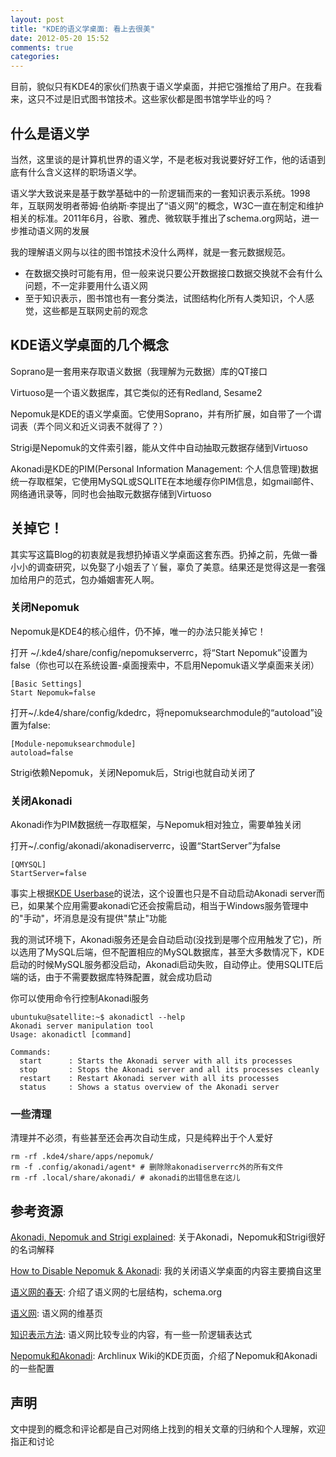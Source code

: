 ```yaml
---
layout: post
title: "KDE的语义学桌面: 看上去很美"
date: 2012-05-20 15:52
comments: true
categories: 
---
```


目前，貌似只有KDE4的家伙们热衷于语义学桌面，并把它强推给了用户。在我看来，这只不过是旧式图书馆技术。这些家伙都是图书馆学毕业的吗？

<!--more-->

## 什么是语义学

当然，这里谈的是计算机世界的语义学，不是老板对我说要好好工作，他的话语到底有什么含义这样的职场语义学。

语义学大致说来是基于数学基础中的一阶逻辑而来的一套知识表示系统。1998年，互联网发明者蒂姆·伯纳斯·李提出了“语义网”的概念，W3C一直在制定和维护相关的标准。2011年6月，谷歌、雅虎、微软联手推出了schema.org网站，进一步推动语义网的发展

我的理解语义网与以往的图书馆技术没什么两样，就是一套元数据规范。

* 在数据交换时可能有用，但一般来说只要公开数据接口数据交换就不会有什么问题，不一定非要用什么语义网
* 至于知识表示，图书馆也有一套分类法，试图结构化所有人类知识，个人感觉，这些都是互联网史前的观念

## KDE语义学桌面的几个概念

Soprano是一套用来存取语义数据（我理解为元数据）库的QT接口

Virtuoso是一个语义数据库，其它类似的还有Redland, Sesame2

Nepomuk是KDE的语义学桌面。它使用Soprano，并有所扩展，如自带了一个谓词表（弄个同义和近义词表不就得了？）

Strigi是Nepomuk的文件索引器，能从文件中自动抽取元数据存储到Virtuoso

Akonadi是KDE的PIM(Personal Information Management: 个人信息管理)数据统一存取框架，它使用MySQL或SQLITE在本地缓存你PIM信息，如gmail邮件、网络通讯录等，同时也会抽取元数据存储到Virtuoso

## 关掉它！

其实写这篇Blog的初衷就是我想扔掉语义学桌面这套东西。扔掉之前，先做一番小小的调查研究，以免娶了小姐丢了丫鬟，辜负了美意。结果还是觉得这是一套强加给用户的范式，包办婚姻害死人啊。

### 关闭Nepomuk
Nepomuk是KDE4的核心组件，仍不掉，唯一的办法只能关掉它！

打开 ~/.kde4/share/config/nepomukserverrc，将“Start Nepomuk”设置为false（你也可以在系统设置-桌面搜索中，不启用Nepomuk语义学桌面来关闭）
```
[Basic Settings]
Start Nepomuk=false
```

打开~/.kde4/share/config/kdedrc，将nepomuksearchmodule的“autoload”设置为false:
```
[Module-nepomuksearchmodule]
autoload=false
```
Strigi依赖Nepomuk，关闭Nepomuk后，Strigi也就自动关闭了

### 关闭Akonadi
Akonadi作为PIM数据统一存取框架，与Nepomuk相对独立，需要单独关闭

打开~/.config/akonadi/akonadiserverrc，设置“StartServer”为false
```
[QMYSQL]
StartServer=false
```
事实上根据[KDE Userbase](http://userbase.kde.org/Akonadi#Disabling_the_Akonadi_subsystem)的说法，这个设置也只是不自动启动Akonadi server而已，如果某个应用需要akonadi它还会按需启动，相当于Windows服务管理中的"手动"，坏消息是没有提供"禁止"功能

我的测试环境下，Akonadi服务还是会自动启动(没找到是哪个应用触发了它)，所以选用了MySQL后端，但不配置相应的MySQL数据库，甚至大多数情况下，KDE启动的时候MySQL服务都没启动，Akonadi启动失败，自动停止。使用SQLITE后端的话，由于不需要数据库特殊配置，就会成功启动

你可以使用命令行控制Akonadi服务
```
ubuntuku@satellite:~$ akonadictl --help
Akonadi server manipulation tool
Usage: akonadictl [command]
 
Commands:
  start      : Starts the Akonadi server with all its processes
  stop       : Stops the Akonadi server and all its processes cleanly
  restart    : Restart Akonadi server with all its processes
  status     : Shows a status overview of the Akonadi server
```

### 一些清理
清理并不必须，有些甚至还会再次自动生成，只是纯粹出于个人爱好

```
rm -rf .kde4/share/apps/nepomuk/
rm -f .config/akonadi/agent* # 删除除akonadiserverrc外的所有文件
rm -rf .local/share/akonadi/ # akonadi的出错信息在这儿
``` 

## 参考资源

[Akonadi, Nepomuk and Strigi explained](http://thomasmcguire.wordpress.com/2009/10/03/akonadi-nepomuk-and-strigi-explained): 关于Akonadi，Nepomuk和Strigi很好的名词解释

[How to Disable Nepomuk & Akonadi](http://ubuntuku.org/16/how-to-disable-nepomuk-akonadi/): 我的关闭语义学桌面的内容主要摘自这里

[语义网的春天](http://select.yeeyan.org/view/163202/204263): 介绍了语义网的七层结构，schema.org

[语义网](http://zh.wikipedia.org/zh/%E8%AF%AD%E4%B9%89%E7%BD%91): 语义网的维基页

[知识表示方法](http://wlzy.aynu.edu.cn/jsj/wlkc/rgznyl2/word/text/chapter04/sec4/part3/text.htm): 语义网比较专业的内容，有一些一阶逻辑表达式

[Nepomuk和Akonadi](https://wiki.archlinux.org/index.php/KDE#Soprano): Archlinux Wiki的KDE页面，介绍了Nepomuk和Akonadi的一些配置

## 声明

文中提到的概念和评论都是自己对网络上找到的相关文章的归纳和个人理解，欢迎指正和讨论
